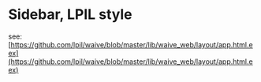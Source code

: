 # Sidebar, LPIL style
see:
[https://github.com/lpil/waive/blob/master/lib/waive_web/layout/app.html.eex](https://github.com/lpil/waive/blob/master/lib/waive_web/layout/app.html.eex)

